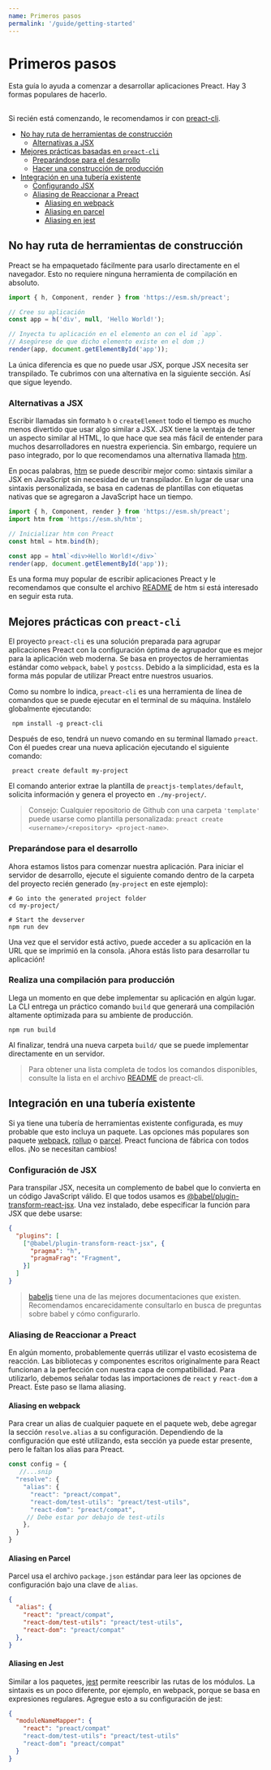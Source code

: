 ```yaml
---
name: Primeros pasos
permalink: '/guide/getting-started'
---
```


# Primeros pasos

Esta guía lo ayuda a comenzar a desarrollar aplicaciones Preact. Hay 3 formas populares de hacerlo.

##

Si recién está comenzando, le recomendamos ir con [preact-cli](#best-practices-powered-with-preact-cli).


+ [No hay ruta de herramientas de construcción](#no-build-tools-route)
	+ [Alternativas a JSX](#alternatives-to-jsx)
+ [Mejores prácticas basadas en `preact-cli`](#best-practices-powered-with-preact-cli)
	+ [Preparándose para el desarrollo](#getting-ready-for-development)
	+ [Hacer una construcción de producción](#making-a-production-build)
+ [Integración en una tubería existente](#integrating-into-an-existing-pipeline)
	+ [Configurando JSX](#setting-up-jsx)
	+ [Aliasing de Reaccionar a Preact](#aliasing-react-to-preact)
		+ [Aliasing en webpack](#aliasing-in-webpack)
		+ [Aliasing en parcel](#aliasing-in-parcel)
		+ [Aliasing en jest](#aliasing-in-jest)



## No hay ruta de herramientas de construcción

Preact se ha empaquetado fácilmente para usarlo directamente en el navegador. Esto no requiere ninguna herramienta de compilación en absoluto.


```js
import { h, Component, render } from 'https://esm.sh/preact';

// Cree su aplicación
const app = h('div', null, 'Hello World!');

// Inyecta tu aplicación en el elemento an con el id `app`.
// Asegúrese de que dicho elemento existe en el dom ;)
render(app, document.getElementById('app'));
```

La única diferencia es que no puede usar JSX, porque JSX necesita ser transpilado. Te cubrimos con una alternativa en la siguiente sección. Así que sigue leyendo.


### Alternativas a JSX 

Escribir llamadas sin formato `h` o `createElement` todo el tiempo es mucho menos divertido que usar algo similar a JSX. JSX tiene la ventaja de tener un aspecto similar al HTML, lo que hace que sea más fácil de entender para muchos desarrolladores en nuestra experiencia. Sin embargo, requiere un paso integrado, por lo que recomendamos una alternativa llamada [htm](https://github.com/developit/htm). 

En pocas palabras, [htm](https://github.com/developit/htm) se puede describir mejor como: sintaxis similar a JSX en JavaScript sin necesidad de un transpilador. En lugar de usar una sintaxis personalizada, se basa en cadenas de plantillas con etiquetas nativas que se agregaron a JavaScript hace un tiempo.

```js
import { h, Component, render } from 'https://esm.sh/preact';
import htm from 'https://esm.sh/htm';

// Inicializar htm con Preact
const html = htm.bind(h);

const app = html`<div>Hello World!</div>`
render(app, document.getElementById('app'));
```
Es una forma muy popular de escribir aplicaciones Preact y le recomendamos que consulte el archivo [README](https://github.com/developit/htm) de htm si está interesado en seguir esta ruta.


## Mejores prácticas con `preact-cli`

El proyecto `preact-cli` es una solución preparada para agrupar aplicaciones Preact con la configuración óptima de agrupador que es mejor para la aplicación web moderna. Se basa en proyectos de herramientas estándar como `webpack`, `babel` y `postcss`. Debido a la simplicidad, esta es la forma más popular de utilizar Preact entre nuestros usuarios.

Como su nombre lo indica, `preact-cli` es una herramienta de línea de comandos que se puede ejecutar en el terminal de su máquina. Instálelo globalmente ejecutando:

```node 
 npm install -g preact-cli
```

Después de eso, tendrá un nuevo comando en su terminal llamado `preact`. Con él puedes crear una nueva aplicación ejecutando el siguiente comando:

```node 
 preact create default my-project
```

El comando anterior extrae la plantilla de `preactjs-templates/default`, solicita información y genera el proyecto en `./my-project/`.

> Consejo: Cualquier repositorio de Github con una carpeta `'template'` puede usarse como plantilla personalizada: 
`preact create <username>/<repository> <project-name>`.



### Preparándose para el desarrollo

Ahora estamos listos para comenzar nuestra aplicación. Para iniciar el servidor de desarrollo, ejecute el siguiente comando dentro de la carpeta del proyecto recién generado (`my-project` en este ejemplo):

```node 
# Go into the generated project folder
cd my-project/

# Start the devserver
npm run dev
```

Una vez que el servidor está activo, puede acceder a su aplicación en la URL que se imprimió en la consola. ¡Ahora estás listo para desarrollar tu aplicación!


### Realiza una compilación para producción 

Llega un momento en que debe implementar su aplicación en algún lugar. La CLI entrega un práctico comando `build` que generará una compilación altamente optimizada para su ambiente de producción.

```node 
npm run build
```

Al finalizar, tendrá una nueva carpeta `build/` que se puede implementar directamente en un servidor.

> Para obtener una lista completa de todos los comandos disponibles, consulte la lista en el archivo [README](https://github.com/preactjs/preact-cli#cli-options) de preact-cli.


## Integración en una tubería existente

Si ya tiene una tubería de herramientas existente configurada, es muy probable que esto incluya un paquete. Las opciones más populares son paquete [webpack](https://webpack.js.org/), [rollup](https://rollupjs.org/) o [parcel](https://parceljs.org/). Preact funciona de fábrica con todos ellos. ¡No se necesitan cambios!



### Configuración de JSX 

Para transpilar JSX, necesita un complemento de babel que lo convierta en un código JavaScript válido. 
El que todos usamos es [@babel/plugin-transform-react-jsx](https://webpack.js.org/). Una vez instalado, debe especificar la función para JSX que debe usarse:


```json
{
  "plugins": [
    ["@babel/plugin-transform-react-jsx", {
      "pragma": "h",
      "pragmaFrag": "Fragment",
    }]
  ]
}
```


> [babeljs](https://babeljs.io/) tiene una de las mejores documentaciones que existen. Recomendamos encarecidamente consultarlo en busca de preguntas sobre babel y cómo configurarlo.


### Aliasing de Reaccionar a Preact

En algún momento, probablemente querrás utilizar el vasto ecosistema de reacción. Las bibliotecas y componentes escritos originalmente para React funcionan a la perfección con nuestra capa de compatibilidad. Para utilizarlo, debemos señalar todas las importaciones de `react` y `react-dom` a Preact. Este paso se llama aliasing.


#### Aliasing en webpack

Para crear un alias de cualquier paquete en el paquete web, debe agregar la sección `resolve.alias` a su configuración. Dependiendo de la configuración que esté utilizando, esta sección ya puede estar presente, pero le faltan los alias para Preact.

```js
const config = { 
   //...snip
  "resolve": { 
    "alias": { 
      "react": "preact/compat",
      "react-dom/test-utils": "preact/test-utils",
      "react-dom": "preact/compat",
     // Debe estar por debajo de test-utils
    },
  }
}
```
#### Aliasing en Parcel

Parcel usa el archivo `package.json` estándar para leer las opciones de configuración bajo una clave de `alias`.

```json
{
  "alias": {
    "react": "preact/compat",
    "react-dom/test-utils": "preact/test-utils",
    "react-dom": "preact/compat"
  },
}
```

#### Aliasing en Jest

Similar a los paquetes, [jest](https://jestjs.io/) permite reescribir las rutas de los módulos. La sintaxis es un poco diferente, por ejemplo, en webpack, porque se basa en expresiones regulares. Agregue esto a su configuración de jest:

```json
{
  "moduleNameMapper": {
    "react": "preact/compat"
    "react-dom/test-utils": "preact/test-utils"
    "react-dom": "preact/compat"
  }
}
```

